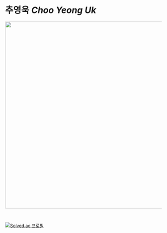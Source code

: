 # 추영욱 *Choo Yeong Uk*


<a href="https://dooboo.io"><img src="https://server.dooboo.io/github-stats-advanced/choo121600" width="600" /></a>

<br>

[![Solved.ac
프로필](http://mazassumnida.wtf/api/v2/generate_badge?boj=choo121600)](https://solved.ac/choo121600)
